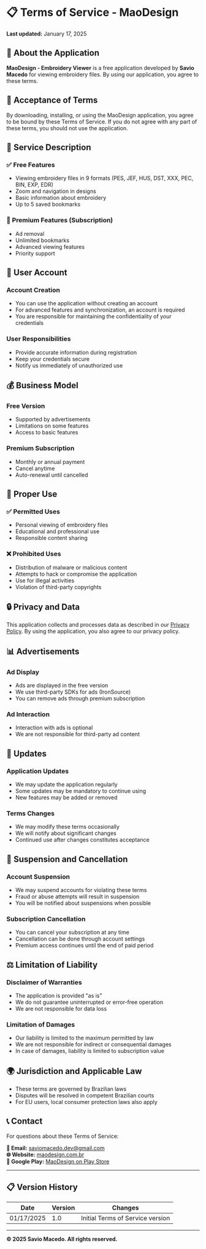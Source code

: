 # 📋 Terms of Service - MaoDesign

**Last updated:** January 17, 2025

## 📱 About the Application

**MaoDesign - Embroidery Viewer** is a free application developed by **Savio Macedo** for viewing embroidery files. By using our application, you agree to these terms.

## 🎯 Acceptance of Terms

By downloading, installing, or using the MaoDesign application, you agree to be bound by these Terms of Service. If you do not agree with any part of these terms, you should not use the application.

## 📲 Service Description

### ✅ Free Features
- Viewing embroidery files in 9 formats (PES, JEF, HUS, DST, XXX, PEC, BIN, EXP, EDR)
- Zoom and navigation in designs
- Basic information about embroidery
- Up to 5 saved bookmarks

### 💎 Premium Features (Subscription)
- Ad removal
- Unlimited bookmarks
- Advanced viewing features
- Priority support

## 🔐 User Account

### Account Creation
- You can use the application without creating an account
- For advanced features and synchronization, an account is required
- You are responsible for maintaining the confidentiality of your credentials

### User Responsibilities
- Provide accurate information during registration
- Keep your credentials secure
- Notify us immediately of unauthorized use

## 💰 Business Model

### Free Version
- Supported by advertisements
- Limitations on some features
- Access to basic features

### Premium Subscription
- Monthly or annual payment
- Cancel anytime
- Auto-renewal until cancelled

## 📱 Proper Use

### ✅ Permitted Uses
- Personal viewing of embroidery files
- Educational and professional use
- Responsible content sharing

### ❌ Prohibited Uses
- Distribution of malware or malicious content
- Attempts to hack or compromise the application
- Use for illegal activities
- Violation of third-party copyrights

## 🔒 Privacy and Data

This application collects and processes data as described in our [Privacy Policy](privacy-policy-en.md). By using the application, you also agree to our privacy policy.

## 📊 Advertisements

### Ad Display
- Ads are displayed in the free version
- We use third-party SDKs for ads (IronSource)
- You can remove ads through premium subscription

### Ad Interaction
- Interaction with ads is optional
- We are not responsible for third-party ad content

## 🔄 Updates

### Application Updates
- We may update the application regularly
- Some updates may be mandatory to continue using
- New features may be added or removed

### Terms Changes
- We may modify these terms occasionally
- We will notify about significant changes
- Continued use after changes constitutes acceptance

## 🚫 Suspension and Cancellation

### Account Suspension
- We may suspend accounts for violating these terms
- Fraud or abuse attempts will result in suspension
- You will be notified about suspensions when possible

### Subscription Cancellation
- You can cancel your subscription at any time
- Cancellation can be done through account settings
- Premium access continues until the end of paid period

## ⚖️ Limitation of Liability

### Disclaimer of Warranties
- The application is provided "as is"
- We do not guarantee uninterrupted or error-free operation
- We are not responsible for data loss

### Limitation of Damages
- Our liability is limited to the maximum permitted by law
- We are not responsible for indirect or consequential damages
- In case of damages, liability is limited to subscription value

## 🌍 Jurisdiction and Applicable Law

- These terms are governed by Brazilian laws
- Disputes will be resolved in competent Brazilian courts
- For EU users, local consumer protection laws also apply

## 📞 Contact

For questions about these Terms of Service:

**📧 Email:** saviomacedo.dev@gmail.com  
**🌐 Website:** [maodesign.com.br](https://maodesign.com.br)  
**📱 Google Play:** [MaoDesign on Play Store](https://play.google.com/store/apps/details?id=com.saviomacedo.maodesign)

---

## 📋 Version History

| Date | Version | Changes |
|------|---------|---------|
| 01/17/2025 | 1.0 | Initial Terms of Service version |

---

**© 2025 Savio Macedo. All rights reserved.**

